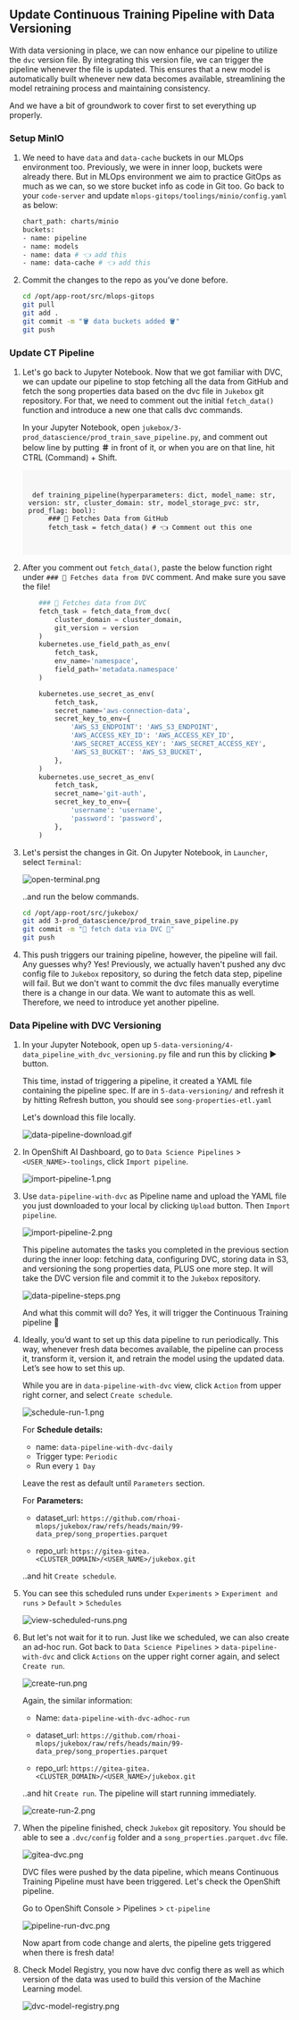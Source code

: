 ## Update Continuous Training Pipeline with Data Versioning

With data versioning in place, we can now enhance our pipeline to utilize the `dvc` version file. By integrating this version file, we can trigger the pipeline whenever the file is updated. This ensures that a new model is automatically built whenever new data becomes available, streamlining the model retraining process and maintaining consistency. 

And we have a bit of groundwork to cover first to set everything up properly.

### Setup MinIO

1. We need to have `data` and `data-cache` buckets in our MLOps environment too. Previously, we were in inner loop, buckets were already there. But in MLOps environment we aim to practice GitOps as much as we can, so we store bucket info as code in Git too. Go back to your `code-server` and update `mlops-gitops/toolings/minio/config.yaml` as below:

    ```bash
    chart_path: charts/minio
    buckets:
    - name: pipeline
    - name: models
    - name: data # 👈 add this
    - name: data-cache # 👈 add this
    ```

2. Commit the changes to the repo as you’ve done before.

    ```bash
    cd /opt/app-root/src/mlops-gitops
    git pull
    git add .
    git commit -m "🪣 data buckets added 🪣"
    git push
    ```

### Update CT Pipeline

1. Let's go back to Jupyter Notebook. Now that we got familiar with DVC, we can update our pipeline to stop fetching all the data from GitHub and fetch the song properties data based on the dvc file in `Jukebox` git repository.  For that, we need to comment out the initial `fetch_data()` function and introduce a new one that calls dvc commands.
   
    In your Jupyter Notebook, open `jukebox/3-prod_datascience/prod_train_save_pipeline.py`, and comment out below line by putting **＃** in front of it, or when you are on that line, hit CTRL (Command) + Shift. 

    <div class="highlight" style="background: #f7f7f7; overflow-x: auto; padding: 10px;">
    <pre><code class="language-python">
    def training_pipeline(hyperparameters: dict, model_name: str, version: str, cluster_domain: str, model_storage_pvc: str, prod_flag: bool):
        ### 🐶 Fetches Data from GitHub
        fetch_task = fetch_data() # 👈 Comment out this one
    </code></pre></div>


2. After you comment out `fetch_data()`, paste the below function right under `### 🍇 Fetches data from DVC` comment. And make sure you save the file!

    ```python
        ### 🍇 Fetches data from DVC
        fetch_task = fetch_data_from_dvc(
            cluster_domain = cluster_domain,
            git_version = version
        )
        kubernetes.use_field_path_as_env(
            fetch_task,
            env_name='namespace',
            field_path='metadata.namespace'
        )

        kubernetes.use_secret_as_env(
            fetch_task,
            secret_name='aws-connection-data',
            secret_key_to_env={
                'AWS_S3_ENDPOINT': 'AWS_S3_ENDPOINT',
                'AWS_ACCESS_KEY_ID': 'AWS_ACCESS_KEY_ID',
                'AWS_SECRET_ACCESS_KEY': 'AWS_SECRET_ACCESS_KEY',
                'AWS_S3_BUCKET': 'AWS_S3_BUCKET',
            },
        )
        kubernetes.use_secret_as_env(
            fetch_task,
            secret_name='git-auth',
            secret_key_to_env={
                'username': 'username',
                'password': 'password',
            },
        )
    ```

3. Let's persist the changes in Git. On Jupyter Notebook, in `Launcher`, select `Terminal`:

   ![open-terminal.png](./images/open-terminal.png)

   ..and run the below commands.

    ```bash
    cd /opt/app-root/src/jukebox/
    git add 3-prod_datascience/prod_train_save_pipeline.py
    git commit -m "🍇 fetch data via DVC 🍇"
    git push
    ```

4. This push triggers our training pipeline, however, the pipeline will fail. Any guesses why? Yes! Previously, we actually haven't pushed any dvc config file to `Jukebox` repository, so during the fetch data step, pipeline will fail. But we don't want to commit the dvc files manually everytime there is a change in our data. We want to automate this as well. Therefore, we need to introduce yet another pipeline.


### Data Pipeline with DVC Versioning

1. In your Jupyter Notebook, open up `5-data-versioning/4-data_pipeline_with_dvc_versioning.py` file and run this by clicking ▶️ button.

    This time, instad of triggering a pipeline, it created a YAML file containing the pipeline spec. If are in `5-data-versioning/` and refresh it by hitting Refresh button, you should see `song-properties-etl.yaml`

    Let's download this file locally. 

    ![data-pipeline-download.gif](./images/data-pipeline-download.gif)

2. In OpenShift AI Dashboard, go to `Data Science Pipelines` > `<USER_NAME>-toolings`, click `Import pipeline`. 

    ![import-pipeline-1.png](./images/import-pipeline-1.png)

3. Use `data-pipeline-with-dvc` as Pipeline name and upload the YAML file you just downloaded to your local by clicking `Upload` button. Then `Import pipeline`. 

    ![import-pipeline-2.png](./images/import-pipeline-2.png)

   This pipeline automates the tasks you completed in the previous section during the inner loop: fetching data, configuring DVC, storing data in S3, and versioning the song properties data, PLUS one more step. It will take the DVC version file and commit it to the `Jukebox` repository.

    ![data-pipeline-steps.png](./images/data-pipeline-steps.png)

    And what this commit will do? Yes, it will trigger the Continuous Training pipeline 🎉

4. Ideally, you’d want to set up this data pipeline to run periodically. This way, whenever fresh data becomes available, the pipeline can process it, transform it, version it, and retrain the model using the updated data. Let’s see how to set this up.

    While you are in `data-pipeline-with-dvc` view, click `Action` from upper right corner, and select `Create schedule`.

    ![schedule-run-1.png](./images/schedule-run-1.png)

    For **Schedule details:**

    - name: `data-pipeline-with-dvc-daily`
    - Trigger type: `Periodic`
    - Run every `1 Day`
  
    Leave the rest as default until `Parameters` section.

    For **Parameters:**

    - dataset_url: `https://github.com/rhoai-mlops/jukebox/raw/refs/heads/main/99-data_prep/song_properties.parquet`

    - repo_url: `https://gitea-gitea.<CLUSTER_DOMAIN>/<USER_NAME>/jukebox.git`

    ..and hit `Create schedule`.

5. You can see this scheduled runs under `Experiments` > `Experiment and runs` > `Default` > `Schedules`

    ![view-scheduled-runs.png](./images/view-scheduled-runs.png)

6. But let's not wait for it to run. Just like we scheduled, we can also create an ad-hoc run. Got back to `Data Science Pipelines` > `data-pipeline-with-dvc` and click `Actions` on the upper right corner again, and select `Create run`.

    ![create-run.png](./images/create-run.png)

    Again, the similar information:

    - Name: `data-pipeline-with-dvc-adhoc-run`
    - dataset_url: `https://github.com/rhoai-mlops/jukebox/raw/refs/heads/main/99-data_prep/song_properties.parquet`

    - repo_url: `https://gitea-gitea.<CLUSTER_DOMAIN>/<USER_NAME>/jukebox.git`

    ..and hit `Create run`. The pipeline will start running immediately.

    ![create-run-2.png](./images/create-run-2.png)


7. When the pipeline finished, check `Jukebox` git repository. You should be able to see a `.dvc/config` folder and a `song_properties.parquet.dvc` file. 

    ![gitea-dvc.png](./images/gitea-dvc.png)

    DVC files were pushed by the data pipeline, which means Continuous Training Pipeline must have been triggered. Let's check the OpenShift pipeline.

    Go to OpenShift Console > Pipelines > `ct-pipeline`

    ![pipeline-run-dvc.png](./images/pipeline-run-dvc.png)

    Now apart from code change and alerts, the pipeline gets triggered when there is fresh data!

8.  Check Model Registry, you now have dvc config there as well as which version of the data was used to build this version of the Machine Learning model.

    ![dvc-model-registry.png](./images/dvc-model-registry.png)

